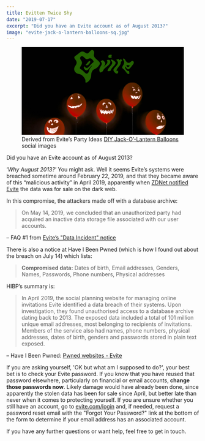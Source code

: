 ```yaml
---
title: Evitten Twice Shy
date: "2019-07-17"
excerpt: "Did you have an Evite account as of August 2013?"
image: "evite-jack-o-lantern-balloons-sq.jpg"
---
```


<figure class="mw848">
<img src="evite-jack-o-lantern-balloons.jpg"
  alt="blurry balls of light" /><br />
<figcaption>Derived from Evite’s Party Ideas <a href="https://ideas.evite.com/diy/diy-jack-o-lantern-balloons/">DIY Jack-O’-Lantern Balloons</a> social images</figcaption>
</figure>

Did you have an Evite account as of August 2013?

‘*Why August 2013?*’ You might ask. Well it seems Evite’s systems were breached sometime around February 22, 2019, and that they became aware of this “malicious activity” in April 2019, apparently when [ZDNet notified Evite](https://www.zdnet.com/article/evite-e-invite-website-admits-security-breach/) the data was for sale on the dark web.

In this compromise, the attackers made off with a database archive:

> On May 14, 2019, we concluded that an unauthorized party had acquired an inactive data storage file associated with our user accounts.

– FAQ #1 from [Evite’s "Data Incident" notice](https://www.evite.com/security/update?usource=lc&lctid=1800182)

There is also a notice at Have I Been Pwned (which is how I found out about the breach on July 14) which lists:

> **Compromised data:** Dates of birth, Email addresses, Genders, Names, Passwords, Phone numbers, Physical addresses

HIBP’s summary is:

> In April 2019, the social planning website for managing online invitations Evite identified a data breach of their systems. Upon investigation, they found unauthorised access to a database archive dating back to 2013. The exposed data included a total of 101 million unique email addresses, most belonging to recipients of invitations. Members of the service also had names, phone numbers, physical addresses, dates of birth, genders and passwords stored in plain text exposed.

– Have I Been Pwned: [Pwned websites - Evite](https://haveibeenpwned.com/PwnedWebsites#Evite)

If you are asking yourself, 'OK but what am I supposed to do?', your best bet is to check your Evite password. If you know that you have reused that password elsewhere, particularly on financial or email accounts, **change those passwords now**. Likely damage would have already been done, since apparently the stolen data has been for sale since April, but better late than never when it comes to protecting yourself. If you are unsure whether you still have an account, go to [evite.com/login](https://www.evite.com/login) and, if needed, request a password reset email with the "Forgot Your Password?" link at the bottom of the form to determine if your email address has an associated account.

If you have any further questions or want help, feel free to get in touch.